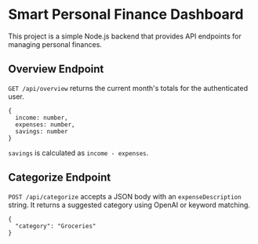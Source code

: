 # Smart Personal Finance Dashboard

This project is a simple Node.js backend that provides API endpoints for managing personal finances.

## Overview Endpoint

`GET /api/overview` returns the current month's totals for the authenticated user.

```
{
  income: number,
  expenses: number,
  savings: number
}
```

`savings` is calculated as `income - expenses`.

## Categorize Endpoint

`POST /api/categorize` accepts a JSON body with an `expenseDescription` string.
It returns a suggested category using OpenAI or keyword matching.

```
{
  "category": "Groceries"
}
```
